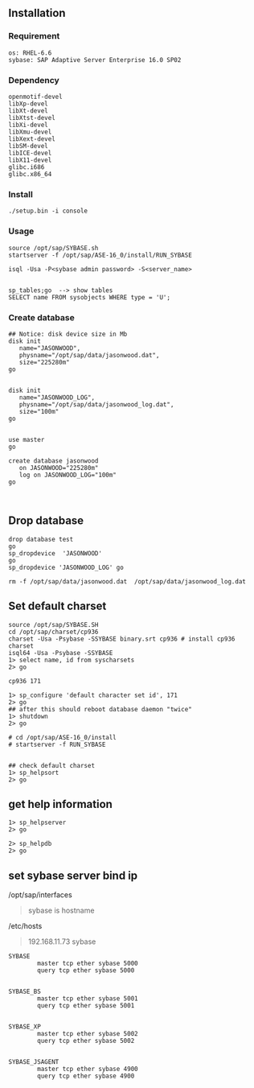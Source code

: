 ## Installation
### Requirement
```
os: RHEL-6.6
sybase: SAP Adaptive Server Enterprise 16.0 SP02

```

### Dependency
```
openmotif-devel
libXp-devel
libXt-devel
libXtst-devel
libXi-devel
libXmu-devel
libXext-devel
libSM-devel
libICE-devel
libX11-devel
glibc.i686
glibc.x86_64
```

### Install
```
./setup.bin -i console

```
### Usage
```
source /opt/sap/SYBASE.sh
startserver -f /opt/sap/ASE-16_0/install/RUN_SYBASE

isql -Usa -P<sybase admin password> -S<server_name>


sp_tables;go  --> show tables
SELECT name FROM sysobjects WHERE type = 'U';

```

### Create database
```
## Notice: disk device size in Mb
disk init
   name="JASONWOOD",
   physname="/opt/sap/data/jasonwood.dat",
   size="225280m"
go


disk init 
   name="JASONWOOD_LOG",
   physname="/opt/sap/data/jasonwood_log.dat",
   size="100m"
go


use master
go

create database jasonwood
   on JASONWOOD="225280m"
   log on JASONWOOD_LOG="100m"
go



```

## Drop database
```
drop database test
go
sp_dropdevice  'JASONWOOD'
go
sp_dropdevice 'JASONWOOD_LOG' go

rm -f /opt/sap/data/jasonwood.dat  /opt/sap/data/jasonwood_log.dat
```

## Set default charset 
```
source /opt/sap/SYBASE.SH
cd /opt/sap/charset/cp936
charset -Usa -Psybase -SSYBASE binary.srt cp936 # install cp936 charset
isql64 -Usa -Psybase -SSYBASE
1> select name, id from syscharsets
2> go

cp936 171

1> sp_configure 'default character set id', 171
2> go
## after this should reboot database daemon "twice"
1> shutdown
2> go

# cd /opt/sap/ASE-16_0/install
# startserver -f RUN_SYBASE


## check default charset
1> sp_helpsort
2> go
``` 


## get help information
```
1> sp_helpserver
2> go

2> sp_helpdb
2> go
```

## set sybase server bind ip
/opt/sap/interfaces  
>sybase is hostname    

/etc/hosts      
>192.168.11.73  sybase  
      
```
SYBASE
        master tcp ether sybase 5000
        query tcp ether sybase 5000


SYBASE_BS
        master tcp ether sybase 5001
        query tcp ether sybase 5001


SYBASE_XP
        master tcp ether sybase 5002
        query tcp ether sybase 5002


SYBASE_JSAGENT
        master tcp ether sybase 4900
        query tcp ether sybase 4900
```


